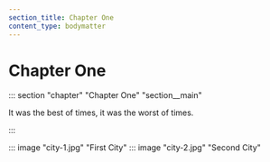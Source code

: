```yaml
---
section_title: Chapter One
content_type: bodymatter
---
```


# Chapter One

::: section "chapter" "Chapter One" "section__main"

It was the best of times, it was the worst of times.

:::

::: image "city-1.jpg" "First City"
::: image "city-2.jpg" "Second City"
